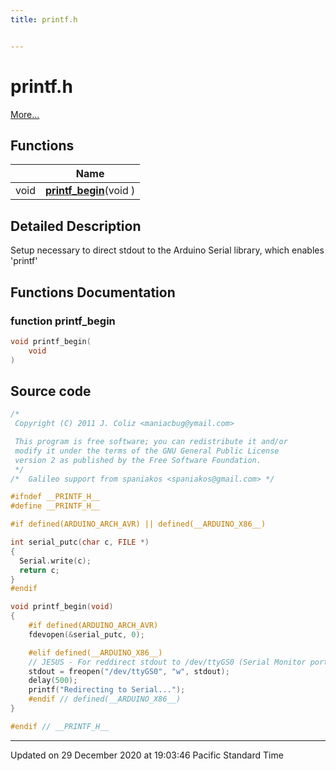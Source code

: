 ```yaml
---
title: printf.h


---
```


# printf.h


 [More...](#detailed-description)










## Functions

|                | Name           |
| -------------- | -------------- |
| void | **[printf_begin](/Files/printf_8h/#function-printf_begin)**(void )  |





## Detailed Description



























Setup necessary to direct stdout to the Arduino Serial library, which enables 'printf' 




## Functions Documentation

### function printf_begin

```cpp
void printf_begin(
    void 
)
```

































## Source code

```cpp
/*
 Copyright (C) 2011 J. Coliz <maniacbug@ymail.com>

 This program is free software; you can redistribute it and/or
 modify it under the terms of the GNU General Public License
 version 2 as published by the Free Software Foundation.
 */
/*  Galileo support from spaniakos <spaniakos@gmail.com> */

#ifndef __PRINTF_H__
#define __PRINTF_H__

#if defined(ARDUINO_ARCH_AVR) || defined(__ARDUINO_X86__)

int serial_putc(char c, FILE *)
{
  Serial.write(c);
  return c;
}
#endif

void printf_begin(void)
{
    #if defined(ARDUINO_ARCH_AVR)
    fdevopen(&serial_putc, 0);

    #elif defined(__ARDUINO_X86__)
    // JESUS - For reddirect stdout to /dev/ttyGS0 (Serial Monitor port)
    stdout = freopen("/dev/ttyGS0", "w", stdout);
    delay(500);
    printf("Redirecting to Serial...");
    #endif // defined(__ARDUINO_X86__)
}

#endif // __PRINTF_H__
```


-------------------------------

Updated on 29 December 2020 at 19:03:46 Pacific Standard Time
